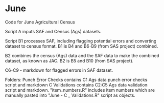 # June
Code for June Agricultural Census

Script A inputs SAF and Census (Ags) datasets.

Script B1 processes SAF, including flagging potential errors and converting dataset to census format. B1 is B4 and B6-B9 (from SAS project) combined.

B2 combines the census (Ags) data and the SAF data to make the combined dataset, as known as JAC. B2 is B5 and B10 (from SAS project).

C6-C9 - markdown for flagged errors in SAF dataset.

Folders: Punch Error Checks contains C1 Ags data punch error checks script and markdown
         C Validations contains C2:C5 Ags data validation script and markdown. 
         "item_numbers.R" includes item numbers which are manually pasted into "June - C _ Validations.R" script as objects.
